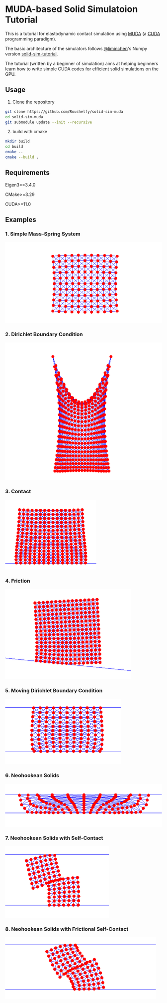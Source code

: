 # MUDA-based Solid Simulatoion Tutorial
This is a tutorial for elastodynamic contact simulation using [MUDA](https://github.com/MuGdxy/muda) (a [CUDA](https://developer.nvidia.com/cuda-toolkit) programming paradigm).

The basic architecture of the simulators follows [@liminchen](https://github.com/liminchen)'s Numpy version [solid-sim-tutorial](https://github.com/phys-sim-book/solid-sim-tutorial).

The tutorial (written by a beginner of simulation) aims at helping beginners learn how to write simple CUDA codes for efficient solid simulations on the GPU.

## Usage
1. Clone the repository
```bash
git clone https://github.com/Roushelfy/solid-sim-muda
cd solid-sim-muda
git submodule update --init --recursive
```

2. build with cmake
```bash
mkdir build
cd build
cmake ..
cmake --build .
```

## Requirements
Eigen3==3.4.0

CMake>=3.29

CUDA>=11.0

## Examples

### 1. Simple Mass-Spring System
![Simple Mass-Spring System](./img/1.png)
### 2. Dirichlet Boundary Condition
![Dirichlet Boundary Condition](./img/2.png)
### 3. Contact
![Contact](./img/3.png)
### 4. Friction
![Friction](./img/4.png)
### 5. Moving Dirichlet Boundary Condition
![Moving Dirichlet Boundary](./img/5.png)
### 6. Neohookean Solids
![Neohookean Model](./img/6.png)
### 7. Neohookean Solids with Self-Contact
![Neohookean Model with Self Collision](./img/7.png)
### 8. Neohookean Solids with Frictional Self-Contact
![Neohookean Model with Self  Friction](./img/8.png)
